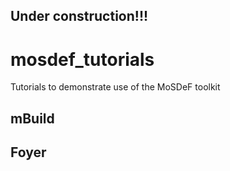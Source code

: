 ## Under construction!!!

# mosdef_tutorials
Tutorials to demonstrate use of the MoSDeF toolkit

## mBuild

## Foyer

